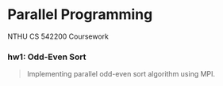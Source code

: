 # Parallel Programming
NTHU CS 542200 Coursework
### hw1: Odd-Even Sort
> Implementing parallel odd-even sort algorithm using MPI.